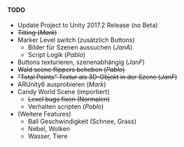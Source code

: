 #### TODO

- Update Project to Unity 2017.2 Release (no Beta)
- ~~Tilting (_Mark_)~~
- Marker Level switch (zusätzlich Buttons)
    - Bilder für Szenen aussuchen (_JanA_)
    - Script Logik (_Pablo_)
- Buttons texturieren, szenenabhängig (_JanF_)
- ~~Wald scene flippers beheben (_Pablo_)~~
- ~~"Total Points" Textur als 3D-Objekt in der Szene (_JanF_)~~
- ARUnity6 ausprobieren (_Mark_)
- Candy World Scene (importiert)
    - ~~Level bugs fixen (Normalen)~~
    - Verhalten scripten (_Pablo_)
- (Weitere Features)
  - Ball Geschwindigkeit (Schnee, Grass)
  - Nebel, Wolken
  - Wasser, Tiere
